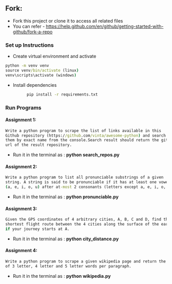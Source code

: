 
## Fork:

* Fork this project or clone it to access all related files
* You can refer -  https://help.github.com/en/github/getting-started-with-github/fork-a-repo


### Set up Instructions

* Create virtual environment and activate

```cmd
python -m venv venv
source venv/bin/activate (linux)
venv\scripts\activate (windows)
```

* Install dependencies
  ```cmd
        pip install -r requirements.txt
  ```

### Run Programs

#### Assignment 1: 
```cmd
Write a python program to scrape the list of links available in this
Github repository (https://github.com/vinta/awesome-python) and search 
them by exact name from the console.Search result should return the github
url of the result repository. 
```
* Run it in the terminal as  : **python search_repos.py**

#### Assignment 2: 
```cmd
Write a python program to list all pronunciable substrings of a given 
string. A string is said to be pronunciable if it has at least one vowel
(a, e, i, o, u) after at-most 2 consonants (letters except a, e, i, o, u).
```
* Run it in the terminal as  : **python pronunciable.py**

#### Assignment 3: 
```cmd
Given the GPS coordinates of 4 arbitrary cities, A, B, C and D, find the 
shortest flight route between the 4 cities along the surface of the earth 
if your journey starts at A.  
```
* Run it in the terminal as  : **python city_distance.py**

#### Assignment 4: 
```cmd
Write a python program to scrape a given wikipedia page and return the average 
of 3 letter, 4 letter and 5 letter words per paragraph.  
```
* Run it in the terminal as  : **python wikipedia.py**
